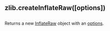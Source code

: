 ## zlib.createInflateRaw(\[options\])

## 

Returns a new [InflateRaw][0] object with an
[options][1].


[0]: #zlib_class_zlib_inflateraw
[1]: #zlib_options